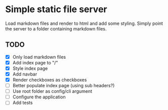 # Simple static file server

Load markdown files and render to html and add some styling. Simply point the
server to a folder containing markdown files.

## TODO

* [x] Only load markdown files
* [x] Add index page to "/"
* [x] Style index page
* [x] Add navbar
* [x] Render checkboxes as checkboxes
* [ ] Better populate index page (using sub headers?)
* [ ] Use root folder as config/cli argument
* [ ] Configure the application
* [ ] Add tests
